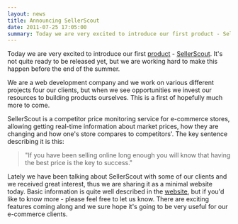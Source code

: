 ```yaml
---
layout: news
title: Announcing SellerScout
date: 2011-07-25 17:05:00
summary: Today we are very excited to introduce our first product - SellerScout.
---
```


Today we are very excited to introduce our first <a href="products.html" class="menu-link">product</a> - [SellerScout](http://sellerscout.co.uk/). It's not quite ready to be released yet, but we are working hard to make this happen before the end of the summer.

We are a web development company and we work on various different projects four our clients, but when we see opportunities we invest our resources to building products ourselves. This is a first of hopefully much more to come.

SellerScout is a competitor price monitoring service for e-commerce stores, allowing getting real-time information about market prices, how they are changing and how one's store compares to competitors'. The key sentence describing it is this:

<blockquote>"If you have been selling online long enough you will know that having the best price is the key to success."</blockquote>

Lately we have been talking about SellerScout with some of our clients and we received great interest, thus we are sharing it as a minimal website today. Basic information is quite well described in the [website](http://sellerscout.co.uk/), but if you'd like to know more - please feel free to let us know. There are exciting features coming along and we sure hope it's going to be very useful for our e-commerce clients.
